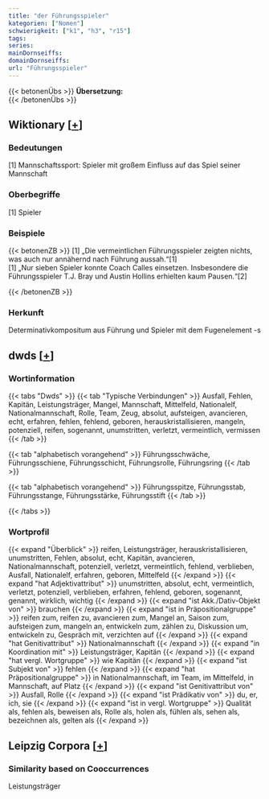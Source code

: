 ```yaml
---
title: "der Führungsspieler"
kategorien: ["Nomen"]
schwierigkeit: ["k1", "h3", "r15"]
tags:
series:
mainDornseiffs:
domainDornseiffs:
url: "Führungsspieler"
---
```


{{< betonenÜbs >}}
**Übersetzung:**  
{{< /betonenÜbs >}}

## Wiktionary [[+](https://de.wiktionary.org/wiki/Führungsspieler)]

### Bedeutungen
[1] Mannschaftssport: Spieler mit großem Einfluss auf das Spiel seiner Mannschaft  

### Oberbegriffe
[1] Spieler  

### Beispiele
{{< betonenZB >}}
[1] „Die vermeintlichen Führungsspieler zeigten nichts, was auch nur annähernd nach Führung aussah.“[1]  
[1] „Nur sieben Spieler konnte Coach Calles einsetzen. Insbesondere die Führungsspieler T.J. Bray und Austin Hollins erhielten kaum Pausen.“[2]  

{{< /betonenZB >}}
### Herkunft
Determinativkompositum aus Führung und Spieler mit dem Fugenelement -s  



## dwds [[+](https://www.dwds.de/wb/Führungsspieler)]

### Wortinformation
{{< tabs "Dwds" >}}
{{< tab "Typische Verbindungen" >}}
Ausfall, Fehlen, Kapitän, Leistungsträger, Mangel, Mannschaft, Mittelfeld, Nationalelf, Nationalmannschaft, Rolle, Team, Zeug, absolut, aufsteigen, avancieren, echt, erfahren, fehlen, fehlend, geboren, herauskristallisieren, mangeln, potenziell, reifen, sogenannt, unumstritten, verletzt, vermeintlich, vermissen
{{< /tab >}}

{{< tab "alphabetisch vorangehend" >}}
Führungsschwäche, Führungsschiene, Führungsschicht, Führungsrolle, Führungsring
{{< /tab >}}

{{< tab "alphabetisch vorangehend" >}}
Führungsspitze, Führungsstab, Führungsstange, Führungsstärke, Führungsstift
{{< /tab >}}

{{< /tabs >}}

### Wortprofil
{{< expand "Überblick" >}} reifen, Leistungsträger, herauskristallisieren, unumstritten, Fehlen, absolut, echt, Kapitän, avancieren, Nationalmannschaft, potenziell, verletzt, vermeintlich, fehlend, verblieben, Ausfall, Nationalelf, erfahren, geboren, Mittelfeld {{< /expand >}}
{{< expand "hat Adjektivattribut" >}} unumstritten, absolut, echt, vermeintlich, verletzt, potenziell, verblieben, erfahren, fehlend, geboren, sogenannt, genannt, wirklich, wichtig {{< /expand >}}
{{< expand "ist Akk./Dativ-Objekt von" >}} brauchen {{< /expand >}}
{{< expand "ist in Präpositionalgruppe" >}} reifen zum, reifen zu, avancieren zum, Mangel an, Saison zum, aufsteigen zum, mangeln an, entwickeln zum, zählen zu, Diskussion um, entwickeln zu, Gespräch mit, verzichten auf {{< /expand >}}
{{< expand "hat Genitivattribut" >}} Nationalmannschaft {{< /expand >}}
{{< expand "in Koordination mit" >}} Leistungsträger, Kapitän {{< /expand >}}
{{< expand "hat vergl. Wortgruppe" >}} wie Kapitän {{< /expand >}}
{{< expand "ist Subjekt von" >}} fehlen {{< /expand >}}
{{< expand "hat Präpositionalgruppe" >}} in Nationalmannschaft, im Team, im Mittelfeld, in Mannschaft, auf Platz {{< /expand >}}
{{< expand "ist Genitivattribut von" >}} Ausfall, Rolle {{< /expand >}}
{{< expand "ist Prädikativ von" >}} du, er, ich, sie {{< /expand >}}
{{< expand "ist in vergl. Wortgruppe" >}} Qualität als, fehlen als, beweisen als, Rolle als, holen als, fühlen als, sehen als, bezeichnen als, gelten als {{< /expand >}}

## Leipzig Corpora [[+](https://corpora.uni-leipzig.de/en/res?word=Führungsspieler&corpusId=deu_newscrawl-public_2018)]


### Similarity based on Cooccurrences
Leistungsträger

